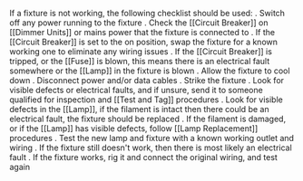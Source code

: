 If a fixture is not working, the following checklist should be used:
 . Switch off any power running to the fixture
 . Check the [[Circuit Breaker]] on [[Dimmer Units]] or mains power that the fixture is connected to
 . If the [[Circuit Breaker]] is set to the on position, swap the fixture for a known working one to eliminate any wiring issues
 . If the [[Circuit Breaker]] is tripped, or the [[Fuse]] is blown, this means there is an electrical fault somewhere or the [[Lamp]] in the fixture is blown
 . Allow the fixture to cool down
 . Disconnect power and/or data cables
 . Strike the fixture
. Look for visible defects or electrical faults, and if unsure, send it to someone qualified for inspection and [[Test and Tag]] procedures
. Look for visible defects in the [[Lamp]], if the filament is intact then there could be an electrical fault, the fixture should be replaced
. If the filament is damaged, or if the [[Lamp]] has visible defects, follow [[Lamp Replacement]] procedures
. Test the new lamp and fixture with a known working outlet and wiring
. If the fixture still doesn't work, then there is most likely an electrical fault
. If the fixture works, rig it and connect the original wiring, and test again
